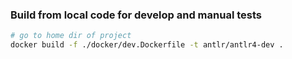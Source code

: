 ### Build from local code for develop and manual tests

```bash
# go to home dir of project
docker build -f ./docker/dev.Dockerfile -t antlr/antlr4-dev .
```
